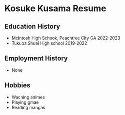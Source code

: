 # Kosuke Kusama Resume

## Education History
- McIntosh High Schook, Peachtree City GA 2022-2023
- Tukuba Shuei High school 2019-2022

## Employment History
- None

## Hobbies
- Waching animes
- Playing gmae
- Reading mangas
